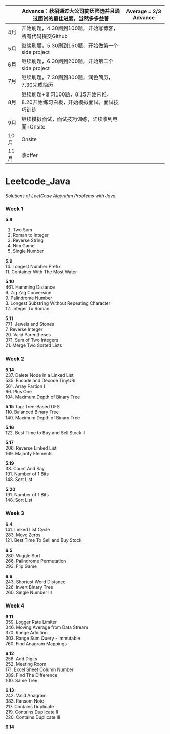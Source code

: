 |     | Advance：秋招通过大公司简历筛选并且通过面试的最佳进度，当然多多益善         | Average = 2/3 Advance |
| --- | --------------------------------------------- | --------------------- |
| 4月  | 开始刷题，4.30刷到100题，开始写博客，所有代码提交Github            |                       |
| 5月  | 继续刷题，5.30刷到150题，开始做第一个side project            |                       |
| 6月  | 继续刷题，6.30刷到200题，开始第二个side project             |                       |
| 7月  | 继续刷题，7.30刷到300题，润色简历，7.30完成简历                 |                       |
| 8月  | 继续刷题+复习100题，8.15开始内推，8.20开始练习白板，开始模拟面试，面试技巧训练 |                       |
| 9月  | 继续模拟面试，面试技巧训练，陆续收到电面+Onsite                   |                       |
| 10月 | Onsite                                        |                       |
| 11月 | 收offer                                        |                       |


# Leetcode_Java
*Solutions of LeetCode Algorithm Problems with Java.*

### Week 1 <br>
**5.8** <br>
1. Two Sum <br>
13. Roman to Integer <br>
344. Reverse String <br>
292. Nim Game <br>
136. Single Number<br>

**5.9** <br>
14. Longest Number Prefix <br>
 11. Container With The Most Water <br>

**5.10** <br>
 461. Hamming Distance <br>
 6. Zig Zag Conversion <br>
 9. Palindrome Number <br>
 3. Longest Substring Without Repeating Character <br>
 12. Integer To Roman

**5.11** <br>
 771. Jewels and Stones <br>
 7. Reverse Integer <br>
 20. Valid Parentheses <br>
 371. Sum of Two Integers <br>
 21. Merge Two Sorted Lists <br>

### Week 2 <br>
**5.14** <br>
 237. Delete Node In a Linked List <br>
 535. Encode and Decode TinyURL <br>
 561. Array Partion I <br>
 66. Plus One  <br>
 104. Maximum Depth of Binary Tree <br>

**5.15** Tag: Tree-Based DFS <br> 
 110. Balanced Binary Tree <br>
 140. Maximum Depth of Binary Tree <br>

**5.16** <br>
 122. Best Time to Buy and Sell Stock II <br>

**5.17** <br>
 206. Reverse Linked List <br>
 169. Majority Elements <br>

**5.19** <br>
 38. Count And Say <br>
 191. Number of 1 Bits <br>
 148. Sort List <br>

**5.20** <br>
 191. Number of 1 Bits <br>
 148. Sort List <br>

### Week 3 <br>
**6.4** <br>
 141. Linked List Cycle <br>
 283. Move Zeros <br>
 121. Best Time To Sell and Buy Stock <br>

**6.5** <br>
 280. Wiggle Sort <br>
 266. Palindrome Permutation <br>
 293. Flip Game <br>

**6.6** <br>
 243. Shortest Word Distance <br>
 226. Invert Binary Tree <br>
 260. Single Number III <br>

### Week 4 <br>
**6.11** <br>
 359. Logger Rate Limiter <br>
 346. Moving Average from Data Stream <br>
 370. Range Addition <br>
 303. Range Sum Query - Immutable <br>
 760. Find Anagram Mappings <br>

**6.12** <br>
 258. Add Digits <br>
 252. Meeting Room <br>
 171. Excel Sheet Column Number <br>
 389. Find The Difference <br>
 100. Same Tree <br>

**6.13** <br>
 242. Valid Anagram <br>
 383. Ransom Note <br>
 217. Contains Duplicate <br>
 219. Contains Duplicate II <br>
 220. Contains Duplicate III <br>
 
 **6.14** <br>
 
